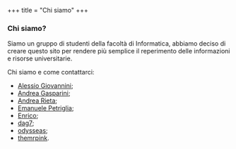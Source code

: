 +++
title = "Chi siamo"
+++

### Chi siamo?

Siamo un gruppo di studenti della facoltà di Informatica, abbiamo deciso di
creare questo sito per rendere più semplice il reperimento delle informazioni e
risorse universitarie.

Chi siamo e come contattarci:

* [Alessio Giovannini](https://t.me/solifugo);
* [Andrea Gasparini](https://t.me/andreagasparini);
* [Andrea Rieta](https://t.me/andreara92);
* [Emanuele Petriglia](https://t.me/ema-pe);
* [Enrico](https://t.me/Enrico204);
* [dag7](https://t.me/dag7);
* [odysseas](https://t.me/bogdanos);
* [themrpink](https://t.me/themrpink).
